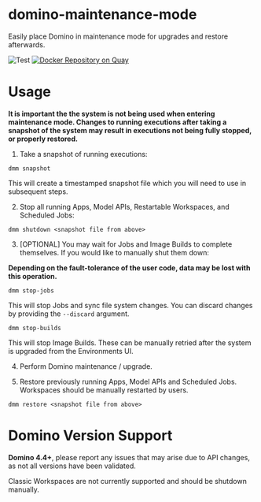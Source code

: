 # domino-maintenance-mode
Easily place Domino in maintenance mode for upgrades and restore afterwards.

![Test](https://github.com/dominodatalab/domino-maintenance-mode/actions/workflows/test.yaml/badge.svg)
[![Docker Repository on Quay](https://quay.io/repository/domino/dmm/status "Docker Repository on Quay")](https://quay.io/repository/domino/dmm)

# Usage

**It is important the the system is not being used when entering maintenance mode. Changes to running executions after taking a snapshot of the system may result in executions not being fully stopped, or properly restored.**

1. Take a snapshot of running executions:

```
dmm snapshot
```

This will create a timestamped snapshot file which you will need to use in subsequent steps.

2. Stop all running Apps, Model APIs, Restartable Workspaces, and Scheduled Jobs:

```
dmm shutdown <snapshot file from above>
```

3. [OPTIONAL] You may wait for Jobs and Image Builds to complete themselves. If you would like to manually shut them down:

**Depending on the fault-tolerance of the user code, data may be lost with this operation.**

```
dmm stop-jobs 
```

This will stop Jobs and sync file system changes. You can discard changes by providing the `--discard` argument. 

```
dmm stop-builds
```

This will stop Image Builds. These can be manually retried after the system is upgraded from the Environments UI. 

4. Perform Domino maintenance / upgrade.

5. Restore previously running Apps, Model APIs and Scheduled Jobs. Workspaces should be manually restarted by users. 

```
dmm restore <snapshot file from above>
```

# Domino Version Support

**Domino 4.4+**, please report any issues that may arise due to API changes, as not all versions have been validated.

Classic Workspaces are not currently supported and should be shutdown manually. 
